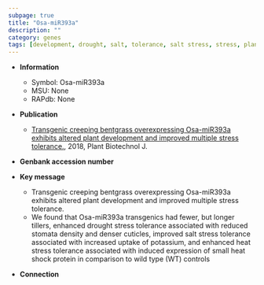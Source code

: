 ```yaml
---
subpage: true
title: "Osa-miR393a"
description: ""
category: genes
tags: [development, drought, salt, tolerance, salt stress, stress, plant development, drought stress, stomata, drought stress , stress tolerance]
---
```


* **Information**  
    + Symbol: Osa-miR393a  
    + MSU: None  
    + RAPdb: None  

* **Publication**  
    + [Transgenic creeping bentgrass overexpressing Osa-miR393a exhibits altered plant development and improved multiple stress tolerance.](http://www.ncbi.nlm.nih.gov/pubmed?term=Transgenic+creeping+bentgrass+overexpressing+Osa-miR393a+exhibits+altered+plant+development+and+improved+multiple+stress+tolerance.%5BTitle%5D), 2018, Plant Biotechnol J.

* **Genbank accession number**  

* **Key message**  
    + Transgenic creeping bentgrass overexpressing Osa-miR393a exhibits altered plant development and improved multiple stress tolerance.
    + We found that Osa-miR393a transgenics had fewer, but longer tillers, enhanced drought stress tolerance associated with reduced stomata density and denser cuticles, improved salt stress tolerance associated with increased uptake of potassium, and enhanced heat stress tolerance associated with induced expression of small heat shock protein in comparison to wild type (WT) controls

* **Connection**  



